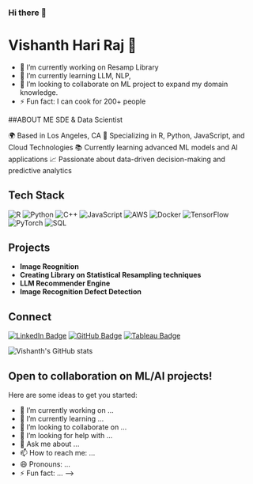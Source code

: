 ### Hi there 👋

# Vishanth Hari Raj 👋


- 🔭 I’m currently working on Resamp Library
- 🌱 I’m currently learning LLM, NLP, 
- 👯 I’m looking to collaborate on ML project to expand my domain knowledge. 
- ⚡ Fun fact: I can cook for 200+ people


##ABOUT ME
SDE & Data Scientist 

🌍 Based in Los Angeles, CA
🔧 Specializing in R, Python, JavaScript, and Cloud Technologies
📚 Currently learning advanced ML models and AI applications
📈 Passionate about data-driven decision-making and predictive analytics

## Tech Stack

![R](https://img.shields.io/badge/R-276DC3?style=for-the-badge&logo=r&logoColor=white)
![Python](https://img.shields.io/badge/Python-3776AB?style=for-the-badge&logo=python&logoColor=white)
![C++](https://img.shields.io/badge/C++-00599C?style=for-the-badge&logo=cplusplus&logoColor=white)
![JavaScript](https://img.shields.io/badge/JavaScript-F7DF1E?style=for-the-badge&logo=javascript&logoColor=black)
![AWS](https://img.shields.io/badge/AWS-232F3E?style=for-the-badge&logo=amazonaws&logoColor=white)
![Docker](https://img.shields.io/badge/Docker-2496ED?style=for-the-badge&logo=docker&logoColor=white)
![TensorFlow](https://img.shields.io/badge/TensorFlow-FF6F00?style=for-the-badge&logo=tensorflow&logoColor=white)
![PyTorch](https://img.shields.io/badge/PyTorch-EE4C2C?style=for-the-badge&logo=pytorch&logoColor=white)
![SQL](https://img.shields.io/badge/SQL-4479A1?style=for-the-badge&logo=postgresql&logoColor=white)



## Projects

- **Image Reognition**
- **Creating Library on Statistical Resampling techniques**
- **LLM Recommender Engine**
- **Image Recognition Defect Detection**

## Connect

[![LinkedIn Badge](https://img.shields.io/badge/-LinkedIn-blue?style=flat&logo=Linkedin&logoColor=white)](Your_LinkedIn_URL)
[![GitHub Badge](https://img.shields.io/badge/-GitHub-181717?style=flat&logo=github)](https://github.com/vishanth10)
[![Tableau Badge](https://img.shields.io/badge/-Tableau-E97627?style=flat&logo=Tableau&logoColor=white)](Your_Tableau_Profile_URL)

![Vishanth's GitHub stats](https://github-readme-stats.vercel.app/api?username=vishanth10&show_icons=true)

Open to collaboration on ML/AI projects!
--

Here are some ideas to get you started:

- 🔭 I’m currently working on ...
- 🌱 I’m currently learning ...
- 👯 I’m looking to collaborate on ...
- 🤔 I’m looking for help with ...
- 💬 Ask me about ...
- 📫 How to reach me: ...
- 😄 Pronouns: ...
- ⚡ Fun fact: ...
-->
